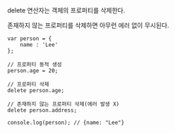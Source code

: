delete 연산자는 객체의 프로퍼티를 삭제한다.

존재하지 않는 프로퍼티를 삭제하면 아무런 에러 없이 무시된다.
```
var person = {
    name : 'Lee'
};

// 프로퍼티 동적 생성
person.age = 20;

// 프로퍼티 삭제
delete person.age;

// 존재하지 않는 프로퍼티 삭제(에러 발생 X)
delete person.address;

console.log(person); // {name: "Lee"}
```